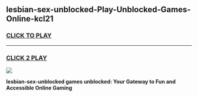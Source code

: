 
## lesbian-sex-unblocked-Play-Unblocked-Games-Online-kcl21
<h3>
<a href="https://premium76.site?title=lesbian-sex-unblocked&ref=25A">CLICK TO PLAY</a></h3>
<hr>

<h3>
<a href="https://premium76.site?title=lesbian-sex-unblocked&ref=25A">CLICK 2 PLAY</a>
  
</h3>

<a href="https://premium76.site?title=lesbian-sex-unblocked&ref=25A"><img src="https://clearcache.store/games.png"></a>


**lesbian-sex-unblocked games unblocked: Your Gateway to Fun and Accessible Online Gaming**
